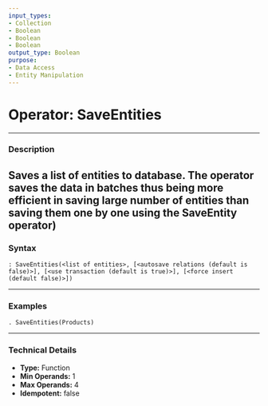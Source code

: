 ```yaml
---
input_types:
- Collection
- Boolean
- Boolean
- Boolean
output_type: Boolean
purpose:
- Data Access
- Entity Manipulation
---
```

# Operator: SaveEntities
---
### **Description**
Saves a list of entities to database. The operator saves the data in batches thus being more efficient in saving large number of entities than saving them one by one using the SaveEntity operator)
---
### **Syntax**
```
: SaveEntities(<list of entities>, [<autosave relations (default is false)>], [<use transaction (default is true)>], [<force insert (default false)>])
```
---
### **Examples**
```
. SaveEntities(Products)
```
---
### **Technical Details**
- **Type:** Function
- **Min Operands:** 1
- **Max Operands:** 4
- **Idempotent:** false